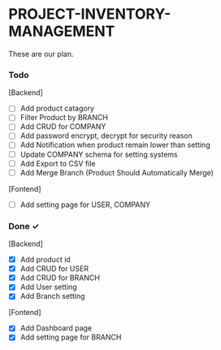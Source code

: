 # PROJECT-INVENTORY-MANAGEMENT

These are our plan.

### Todo

[Backend]
- [ ] Add product catagory
- [ ] Filter Product by BRANCH
- [ ] Add CRUD for COMPANY
- [ ] Add password encrypt, decrypt for security reason
- [ ] Add Notification when product remain lower than setting
- [ ] Update COMPANY schema for setting systems
- [ ] Add Export to CSV file
- [ ] Add Merge Branch (Product Should Automatically Merge)

[Fontend]
- [ ] Add setting page for USER, COMPANY

### Done ✓

[Backend]
- [X] Add product id
- [X] Add CRUD for USER
- [X] Add CRUD for BRANCH
- [X] Add User setting
- [X] Add Branch setting

[Fontend]
- [X] Add Dashboard page
- [X] Add setting page for BRANCH
